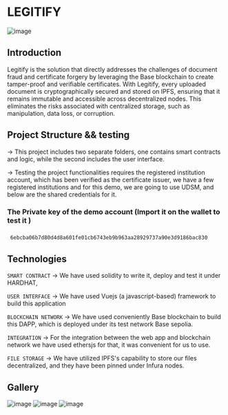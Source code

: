 # LEGITIFY
![image](https://github.com/user-attachments/assets/cd4748fb-5a7f-4ff5-ad3e-eff4f0f87c32)

## Introduction 
Legitify is the solution that directly addresses the challenges of document fraud and certificate forgery by leveraging the Base blockchain to create tamper-proof and verifiable certificates. With Legitify, every uploaded document is cryptographically secured and stored on IPFS, ensuring that it remains immutable and accessible across decentralized nodes. This eliminates the risks associated with centralized storage, such as manipulation, data loss, or corruption.

## Project Structure && testing
-> This project includes two separate folders, one contains smart contracts and logic, while the second includes the user interface.

-> Testing the project functionalities requires the registered institution account, which has been verified as the certificate issuer, we have a few registered institutions and for  this demo, we are going to use UDSM, and below are the shared credentials for it.
###   The Private key of the demo account (Import it on the wallet to test it )
### 
     6ebcba06b7d80d4d8a601fe01cb6743eb9b963aa28929737a90e3d9186bac830  
     


 

## Technologies 
`` SMART CONTRACT `` -> We have used solidity to write it, deploy and test it under HARDHAT, 

`` USER INTERFACE ``  -> We have used Vuejs (a javascript-based) framework to build this application

`` BLOCKCHAIN NETWORK `` -> We have used conveniently Base blockchain to build this DAPP, which is deployed under its test network Base sepolia.

`` INTEGRATION `` -> For the integration between the web app and blockchain network we have used ethersjs for that, it was convenient for us to use.

`` FILE STORAGE `` -> We have utilized IPFS's capability to store our files decentralized, and they have been pinned under Infura nodes.

## Gallery
![image](https://github.com/user-attachments/assets/71c6ccd3-a0cb-4c65-a8f9-709f5ae96d9f)
![image](https://github.com/user-attachments/assets/1273490c-385e-4405-9635-bde75c6d04cc)
![image](https://github.com/user-attachments/assets/960737c8-2e23-4084-8c78-89d5b5b7d891)


